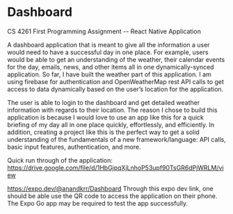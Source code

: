 # Dashboard
CS 4261 First Programming Assignment -- React Native Application

A dashboard application that is meant to give all the information a user would need to have a successful day in one place. For example, users would be able to get an understanding of the weather, their calendar events for the day, emails, news, and other items all in one dynamically-synced application. So far, I have built the weather part of this application. I am using firebase for authentication and OpenWeatherMap rest API calls to get access to data dynamically based on the user’s location for the application. 

The user is able to login to the dashboard and get detailed weather information with regards to their location. The reason I chose to build this application is because I would love to use an app like this for a quick briefing of my day all in one place quickly, effortlessly, and efficiently. In addition, creating a project like this is the perfect way to get a solid understanding of the fundamentals of a new framework/language: API calls, basic input features, authentication, and more. 

Quick run through of the application: https://drive.google.com/file/d/1HbGjpqXjLnhoP53upf90TsGR6dPjWRLM/view

https://expo.dev/@anandkrr/Dashboard
Through this expo dev link, one should be able use the QR code to access the application on their phone.
The Expo Go app may be required to test the app successfully. 
